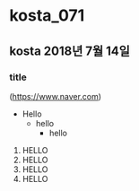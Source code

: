 # kosta_071
## kosta 2018년 7월 14일 
### title 
(https://www.naver.com)
* Hello
  * hello
    * hello
    
1. HELLO
  1. HELLO
  2. HELLO
2. HELLO


